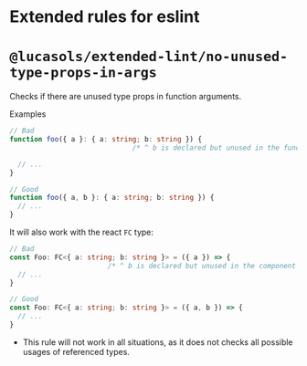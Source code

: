 # Extended rules for eslint

# `@lucasols/extended-lint/no-unused-type-props-in-args`

Checks if there are unused type props in function arguments.

Examples

```ts
// Bad
function foo({ a }: { a: string; b: string }) {
                              /* ^ b is declared but unused in the function */

  // ...
}

// Good
function foo({ a, b }: { a: string; b: string }) {
  // ...
}
```

It will also work with the react `FC` type:

```ts
// Bad
const Foo: FC<{ a: string; b: string }> = ({ a }) => {
                        /* ^ b is declared but unused in the component */
  // ...
}

// Good
const Foo: FC<{ a: string; b: string }> = ({ a, b }) => {
  // ...
}
```

- This rule will not work in all situations, as it does not checks all possible usages of referenced types.
